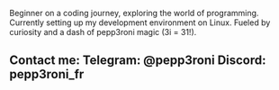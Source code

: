 Beginner on a coding journey, exploring the world of programming. 
Currently setting up my development environment on Linux. 
Fueled by curiosity and a dash of pepp3roni magic (3i = 31!).
 
Contact me:
Telegram: @pepp3roni
Discord: pepp3roni_fr
-------------------- 
   
